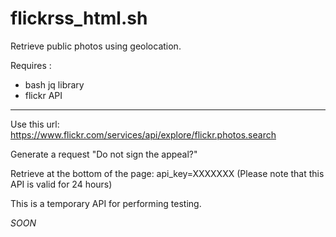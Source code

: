 # flickrss_html.sh
Retrieve public photos using geolocation.

Requires :
- bash jq library
- flickr API

---

Use this url:
https://www.flickr.com/services/api/explore/flickr.photos.search

Generate a request "Do not sign the appeal?"

Retrieve at the bottom of the page: api_key=XXXXXXX
(Please note that this API is valid for 24 hours)

This is a temporary API for performing testing.

 *SOON*
